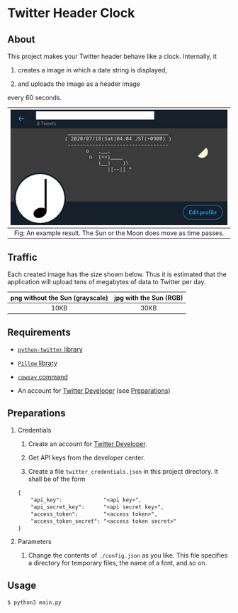 # Twitter Header Clock

## About

This project makes your Twitter header behave like a clock. Internally, it

1. creates a image in which a date string is displayed,

2. and uploads the image as a header image

every 60 seconds.

| ![ss.png](./readme_assets/ss.png) |
|:-:|
| Fig: An example result. The Sun or the Moon does move as time passes. |

## Traffic

Each created image has the size shown below. Thus it is estimated that the application will upload tens of megabytes of data to Twitter per day.

| png without the Sun (grayscale) | jpg with the Sun (RGB) |
|:-:|:-:|
| 10KB | 30KB |

## Requirements

- [`python-twitter` library](https://github.com/bear/python-twitter)

- [`Pillow` library](https://pillow.readthedocs.io/en/stable/)

- [`cowsay` command](https://en.wikipedia.org/wiki/Cowsay)

- An account for [Twitter Developer](https://developer.twitter.com/en) (see [Preparations](#preparations))

## Preparations

1. Credentials

    1. Create an account for [Twitter Developer](https://developer.twitter.com/en).

    2. Get API keys from the developer center.

    3. Create a file `twitter_credentials.json` in this project directory. It shall be of the form

    ```
    {
        "api_key":             "<api key>",
        "api_secret_key":      "<api secret key>",
        "access_token":        "<access token>",
        "access_token_secret": "<access token secret>"
    }
    ```

2. Parameters

    1. Change the contents of `./config.json` as you like. This file specifies a directory for temporary files, the name of a font, and so on.

## Usage

```bash
$ python3 main.py
```

<!-- vim: set spell: -->

